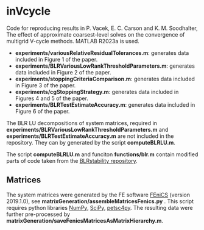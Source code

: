 # inVcycle
Code for reproducing results in P. Vacek, E. C. Carson and K. M. Soodhalter, The effect of approximate coarsest-level solves on the convergence of multigrid V-cycle methods.
MATLAB R2023a is used.

* **experiments/variousRelativeResidualTolerances.m**: generates data included in Figure 1 of the paper.
* **experiments/BLRVariousLowRankThresholdParameters.m**: generates data included in Figure 2 of the paper.
* **experiments/stoppingCriteriaComparison.m**: generates data included in Figure 3 of the paper.
* **experiments/cgStoppingStrategy.m**: generates data included in Figures 4 and 5 of the paper.
* **experiments/BLRTestEstimateAccuracy.m**: generates data included in Figure 6 of the paper.


The BLR LU decompositions of system matrices, required in **experiments/BLRVariousLowRankThresholdParameters.m** and  **experiments/BLRTestEstimateAccuracy.m** are not included in the repository. They can by generated by the script **computeBLRLU.m**.

The script **computeBLRLU.m** and funciton **functions/blr.m** contain modified parts of code taken from the [BLRstability repository](https://gitlab.com/theo.andreas.mary/BLRstability).

## Matrices
The system matrices were generated by the FE software [FEniCS](https://fenicsproject.org/) (version 2019.1.0), see **matrixGeneration/assembleMatricesFenics.py** . This script requires python libraries [NumPy](https://numpy.org/), [SciPy](https://scipy.org/), [petsc4py](https://pypi.org/project/petsc4py/). The resulting data were further pre-processed by **matrixGeneration/saveFenicsMatricesAsMatrixHierarchy.m**. 
